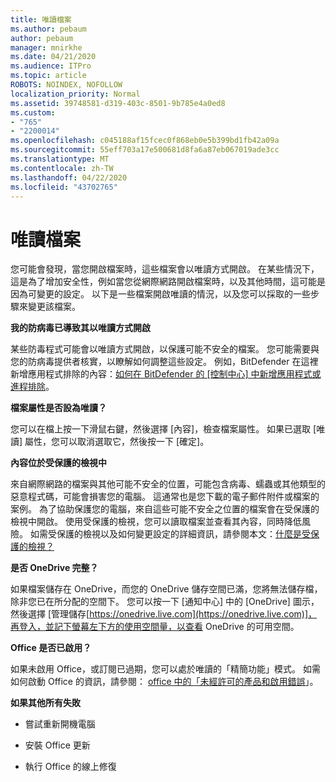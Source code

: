 ```yaml
---
title: 唯讀檔案
ms.author: pebaum
author: pebaum
manager: mnirkhe
ms.date: 04/21/2020
ms.audience: ITPro
ms.topic: article
ROBOTS: NOINDEX, NOFOLLOW
localization_priority: Normal
ms.assetid: 39748581-d319-403c-8501-9b785e4a0ed8
ms.custom:
- "765"
- "2200014"
ms.openlocfilehash: c045188af15fcec0f868eb0e5b399bd1fb42a09a
ms.sourcegitcommit: 55eff703a17e500681d8fa6a87eb067019ade3cc
ms.translationtype: MT
ms.contentlocale: zh-TW
ms.lasthandoff: 04/22/2020
ms.locfileid: "43702765"
---
```

# <a name="file-open-read-only"></a>唯讀檔案

您可能會發現，當您開啟檔案時，這些檔案會以唯讀方式開啟。 在某些情況下，這是為了增加安全性，例如當您從網際網路開啟檔案時，以及其他時間，這可能是因為可變更的設定。 以下是一些檔案開啟唯讀的情況，以及您可以採取的一些步驟來變更該檔案。
  
 **我的防病毒已導致其以唯讀方式開啟**
  
某些防毒程式可能會以唯讀方式開啟，以保護可能不安全的檔案。 您可能需要與您的防病毒提供者核實，以瞭解如何調整這些設定。 例如，BitDefender 在這裡新增應用程式排除的內容：[如何在 BitDefender 的 [控制中心] 中新增應用程式或進程排除](https://aka.ms/AA6098i)。
  
 **檔案屬性是否設為唯讀？**
  
您可以在檔上按一下滑鼠右鍵，然後選擇 [內容]，檢查檔案屬性。 如果已選取 [唯讀] 屬性，您可以取消選取它，然後按一下 [確定]。
  
 **內容位於受保護的檢視中**
  
來自網際網路的檔案與其他可能不安全的位置，可能包含病毒、蠕蟲或其他類型的惡意程式碼，可能會損害您的電腦。 這通常也是您下載的電子郵件附件或檔案的案例。 為了協助保護您的電腦，來自這些可能不安全之位置的檔案會在受保護的檢視中開啟。 使用受保護的檢視，您可以讀取檔案並查看其內容，同時降低風險。 如需受保護的檢視以及如何變更設定的詳細資訊，請參閱本文：[什麼是受保護的檢視？](https://support.office.com/article/d6f09ac7-e6b9-4495-8e43-2bbcdbcb6653)
  
 **是否 OneDrive 完整？**
  
如果檔案儲存在 OneDrive，而您的 OneDrive 儲存空間已滿，您將無法儲存檔，除非您已在所分配的空間下。 您可以按一下 [通知中心] 中的 [OneDrive] 圖示，然後選擇 [管理儲存[https://onedrive.live.com](https://onedrive.live.com)]，再登入，並記下螢幕左下方的使用空間量，以查看 OneDrive 的可用空間。
  
 **Office 是否已啟用？**
  
如果未啟用 Office，或訂閱已過期，您可以處於唯讀的「精簡功能」模式。 如需如何啟動 Office 的資訊，請參閱： [office 中的「未經許可的產品和啟用錯誤](https://support.office.com/article/0d23d3c0-c19c-4b2f-9845-5344fedc4380)」。
  
 **如果其他所有失敗**
  
- 嘗試重新開機電腦
    
- 安裝 Office 更新
    
- 執行 Office 的線上修復
    

